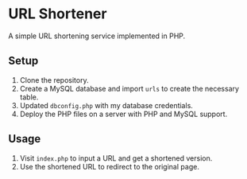 # URL Shortener

A simple URL shortening service implemented in PHP.

## Setup

1. Clone the repository.
2. Create a MySQL database and import `urls` to create the necessary table.
3. Updated `dbconfig.php` with my database credentials.
4. Deploy the PHP files on a server with PHP and MySQL support.

## Usage

1. Visit `index.php` to input a URL and get a shortened version.
2. Use the shortened URL to redirect to the original page.

